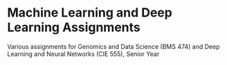 # Machine Learning and Deep Learning Assignments
Various assignments for Genomics and Data Science (BMS 474) and Deep Learning and Neural Networks (CIE 555), Senior Year
